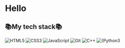 <h1>Hello</h1>


<h2>📚My tech stack📚</h2>

![HTML5](https://img.shields.io/badge/-HTML5-F05032?style=for-the-badge&logo=html5&logoColor=ffffff)
![CSS3](https://img.shields.io/badge/-CSS3-007ACC?style=for-the-badge&logo=css3&logoColor=1572B6)
![JavaScript](https://img.shields.io/badge/-JavaScript-%23F7DFF1?style=for-the-badge&logo=JavaSript&logoColor=000000&labelColor=%23F7DF1&color=F7DF1E)
![Git](https://img.shields.io/badge/-Git-F05032?style=for-the-badge&logo=git&logoColor=ffffff)
![C++](https://img.shields.io/badge/-cpp-000000?style=for-the-badge&logo=cplusplus&color=%20%2300599C)
![{Python3](https://img.shields.io/badge/-Python-3776AB?style=for-the-badge&logo=pyhton&logoColor=000000)

